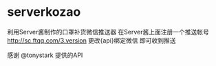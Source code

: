 # serverkozao
利用Server酱制作的口罩补货微信推送器
在Server酱上面注册一个推送帐号
http://sc.ftqq.com/3.version
更改{api}绑定微信 即可收到推送

感谢 @tonystark 提供的API
